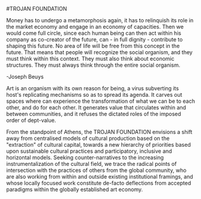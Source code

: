 #TROJAN FOUNDATION


Money has to undergo a metamorphosis again, it has to relinquish its role in the market economy and engage in an economy of capacities. Then we would come full circle, since each human being can then act within his company as co-creator of the future, can - in full dignity - contribute to shaping this future. No area of life will be free from this concept in the future. That means that people will recognize the social organism, and they must think within this context. They must also think about economic structures. They must always think through the entire social organism. 

-Joseph Beuys



Art is an organism with its own reason for being, a virus subverting its host's replicating mechanisms so as to spread its agenda. It carves out spaces where can experience the transformation of what we can be to each other, and do for each other. It generates value that circulates within and between communities, and it refuses the dictated roles of the imposed order of dept-value.

From the standpoint of Athens, the TROJAN FOUNDATION envisions a shift away from centralised models of cultural production based on the "extraction" of cultural capital, towards a new hierarchy of priorities based upon sustainable cultural practices and participatory, inclusive and horizontal models. Seeking counter-narratives to the increasing instrumentalization of the cultural field, we trace the radical points of intersection with the practices of others from the global community, who are also working from within and outside existing institutional framings, and whose locally focused work constitute de-facto deflections from accepted paradigms within the globally established art economy.


